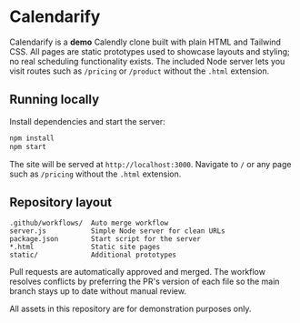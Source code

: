 # Calendarify

Calendarify is a **demo** Calendly clone built with plain HTML and Tailwind CSS.
All pages are static prototypes used to showcase layouts and styling; no real
scheduling functionality exists.
The included Node server lets you visit routes such as `/pricing` or `/product`
without the `.html` extension.

## Running locally

Install dependencies and start the server:

```bash
npm install
npm start
```

The site will be served at `http://localhost:3000`. Navigate to `/` or
any page such as `/pricing` without the `.html` extension.

## Repository layout

```
.github/workflows/  Auto merge workflow
server.js           Simple Node server for clean URLs
package.json        Start script for the server
*.html              Static site pages
static/             Additional prototypes
```

Pull requests are automatically approved and merged. The workflow resolves
conflicts by preferring the PR's version of each file so the main branch stays
up to date without manual review.

All assets in this repository are for demonstration purposes only.
